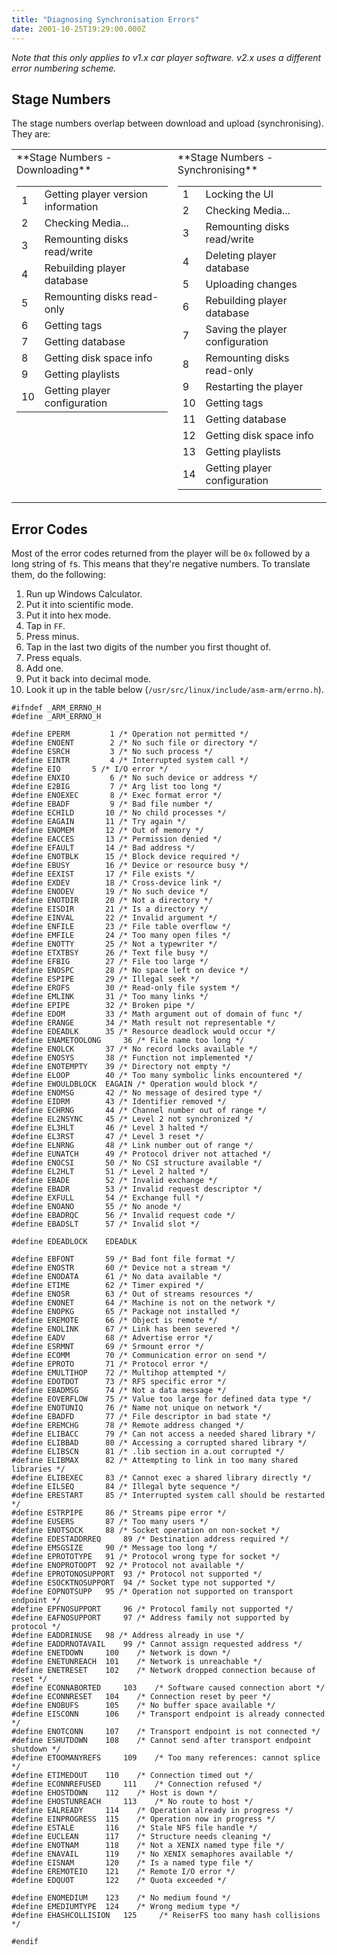 ```yaml
---
title: "Diagnosing Synchronisation Errors"
date: 2001-10-25T19:29:00.000Z
---
```

_Note that this only applies to v1.x car player software. v2.x uses a different error numbering scheme._

## Stage Numbers

The stage numbers overlap between download and upload (synchronising). They are:

<table>
<tbody>
<tr valign="top">
<td>**Stage Numbers - Downloading**
<table>
<tbody>
<tr>
<td>1</td>

<td>Getting player version information</td>

</tr>

<tr>
<td>2</td>

<td>Checking Media...</td>

</tr>

<tr>
<td>3</td>

<td>Remounting disks read/write</td>

</tr>

<tr>
<td>4</td>

<td>Rebuilding player database</td>

</tr>

<tr>
<td>5</td>

<td>Remounting disks read-only</td>

</tr>

<tr>
<td>6</td>

<td>Getting tags</td>

</tr>

<tr>
<td>7</td>

<td>Getting database</td>

</tr>

<tr>
<td>8</td>

<td>Getting disk space info</td>

</tr>

<tr>
<td>9</td>

<td>Getting playlists</td>

</tr>

<tr>
<td>10</td>

<td>Getting player configuration</td>

</tr>

</tbody>

</table>

</td>

<td>**Stage Numbers - Synchronising**
<table>
<tbody>
<tr>
<td>1</td>

<td>Locking the UI</td>

</tr>

<tr>
<td>2</td>

<td>Checking Media...</td>

</tr>

<tr>
<td>3</td>

<td>Remounting disks read/write</td>

</tr>

<tr>
<td>4</td>

<td>Deleting player database</td>

</tr>

<tr>
<td>5</td>

<td>Uploading changes</td>

</tr>

<tr>
<td>6</td>

<td>Rebuilding player database</td>

</tr>

<tr>
<td>7</td>

<td>Saving the player configuration</td>

</tr>

<tr>
<td>8</td>

<td>Remounting disks read-only</td>

</tr>

<tr>
<td>9</td>

<td>Restarting the player</td>

</tr>

<tr>
<td>10</td>

<td>Getting tags</td>

</tr>

<tr>
<td>11</td>

<td>Getting database</td>

</tr>

<tr>
<td>12</td>

<td>Getting disk space info</td>

</tr>

<tr>
<td>13</td>

<td>Getting playlists</td>

</tr>

<tr>
<td>14</td>

<td>Getting player configuration</td>

</tr>

</tbody>

</table>

</td>

</tr>

</tbody>

</table>

## Error Codes

Most of the error codes returned from the player will be `0x` followed by a long string of `f`s. This means that they're negative numbers. To translate them, do the following:

1.  Run up Windows Calculator.
2.  Put it into scientific mode.
3.  Put it into hex mode.
4.  Tap in `FF`.
5.  Press minus.
6.  Tap in the last two digits of the number you first thought of.
7.  Press equals.
8.  Add one.
9.  Put it back into decimal mode.
10.  Look it up in the table below (`/usr/src/linux/include/asm-arm/errno.h`).

    #ifndef _ARM_ERRNO_H
    #define _ARM_ERRNO_H

    #define	EPERM		  1	/* Operation not permitted */
    #define	ENOENT		  2	/* No such file or directory */
    #define	ESRCH		  3	/* No such process */
    #define	EINTR		  4	/* Interrupted system call */
    #define	EIO		  5	/* I/O error */
    #define	ENXIO		  6	/* No such device or address */
    #define	E2BIG		  7	/* Arg list too long */
    #define	ENOEXEC		  8	/* Exec format error */
    #define	EBADF		  9	/* Bad file number */
    #define	ECHILD		 10	/* No child processes */
    #define	EAGAIN		 11	/* Try again */
    #define	ENOMEM		 12	/* Out of memory */
    #define	EACCES		 13	/* Permission denied */
    #define	EFAULT		 14	/* Bad address */
    #define	ENOTBLK		 15	/* Block device required */
    #define	EBUSY		 16	/* Device or resource busy */
    #define	EEXIST		 17	/* File exists */
    #define	EXDEV		 18	/* Cross-device link */
    #define	ENODEV		 19	/* No such device */
    #define	ENOTDIR		 20	/* Not a directory */
    #define	EISDIR		 21	/* Is a directory */
    #define	EINVAL		 22	/* Invalid argument */
    #define	ENFILE		 23	/* File table overflow */
    #define	EMFILE		 24	/* Too many open files */
    #define	ENOTTY		 25	/* Not a typewriter */
    #define	ETXTBSY		 26	/* Text file busy */
    #define	EFBIG		 27	/* File too large */
    #define	ENOSPC		 28	/* No space left on device */
    #define	ESPIPE		 29	/* Illegal seek */
    #define	EROFS		 30	/* Read-only file system */
    #define	EMLINK		 31	/* Too many links */
    #define	EPIPE		 32	/* Broken pipe */
    #define	EDOM		 33	/* Math argument out of domain of func */
    #define	ERANGE		 34	/* Math result not representable */
    #define	EDEADLK		 35	/* Resource deadlock would occur */
    #define	ENAMETOOLONG	 36	/* File name too long */
    #define	ENOLCK		 37	/* No record locks available */
    #define	ENOSYS		 38	/* Function not implemented */
    #define	ENOTEMPTY	 39	/* Directory not empty */
    #define	ELOOP		 40	/* Too many symbolic links encountered */
    #define	EWOULDBLOCK	 EAGAIN	/* Operation would block */
    #define	ENOMSG		 42	/* No message of desired type */
    #define	EIDRM		 43	/* Identifier removed */
    #define	ECHRNG		 44	/* Channel number out of range */
    #define	EL2NSYNC	 45	/* Level 2 not synchronized */
    #define	EL3HLT		 46	/* Level 3 halted */
    #define	EL3RST		 47	/* Level 3 reset */
    #define	ELNRNG		 48	/* Link number out of range */
    #define	EUNATCH		 49	/* Protocol driver not attached */
    #define	ENOCSI		 50	/* No CSI structure available */
    #define	EL2HLT		 51	/* Level 2 halted */
    #define	EBADE		 52	/* Invalid exchange */
    #define	EBADR		 53	/* Invalid request descriptor */
    #define	EXFULL		 54	/* Exchange full */
    #define	ENOANO		 55	/* No anode */
    #define	EBADRQC		 56	/* Invalid request code */
    #define	EBADSLT		 57	/* Invalid slot */

    #define	EDEADLOCK	 EDEADLK

    #define	EBFONT		 59	/* Bad font file format */
    #define	ENOSTR		 60	/* Device not a stream */
    #define	ENODATA		 61	/* No data available */
    #define	ETIME		 62	/* Timer expired */
    #define	ENOSR		 63	/* Out of streams resources */
    #define	ENONET		 64	/* Machine is not on the network */
    #define	ENOPKG		 65	/* Package not installed */
    #define	EREMOTE		 66	/* Object is remote */
    #define	ENOLINK		 67	/* Link has been severed */
    #define	EADV		 68	/* Advertise error */
    #define	ESRMNT		 69	/* Srmount error */
    #define	ECOMM		 70	/* Communication error on send */
    #define	EPROTO		 71	/* Protocol error */
    #define	EMULTIHOP	 72	/* Multihop attempted */
    #define	EDOTDOT		 73	/* RFS specific error */
    #define	EBADMSG		 74	/* Not a data message */
    #define	EOVERFLOW	 75	/* Value too large for defined data type */
    #define	ENOTUNIQ	 76	/* Name not unique on network */
    #define	EBADFD		 77	/* File descriptor in bad state */
    #define	EREMCHG		 78	/* Remote address changed */
    #define	ELIBACC		 79	/* Can not access a needed shared library */
    #define	ELIBBAD		 80	/* Accessing a corrupted shared library */
    #define	ELIBSCN		 81	/* .lib section in a.out corrupted */
    #define	ELIBMAX		 82	/* Attempting to link in too many shared libraries */
    #define	ELIBEXEC	 83	/* Cannot exec a shared library directly */
    #define	EILSEQ		 84	/* Illegal byte sequence */
    #define	ERESTART	 85	/* Interrupted system call should be restarted */
    #define	ESTRPIPE	 86	/* Streams pipe error */
    #define	EUSERS		 87	/* Too many users */
    #define	ENOTSOCK	 88	/* Socket operation on non-socket */
    #define	EDESTADDRREQ	 89	/* Destination address required */
    #define	EMSGSIZE	 90	/* Message too long */
    #define	EPROTOTYPE	 91	/* Protocol wrong type for socket */
    #define	ENOPROTOOPT	 92	/* Protocol not available */
    #define	EPROTONOSUPPORT	 93	/* Protocol not supported */
    #define	ESOCKTNOSUPPORT	 94	/* Socket type not supported */
    #define	EOPNOTSUPP	 95	/* Operation not supported on transport endpoint */
    #define	EPFNOSUPPORT	 96	/* Protocol family not supported */
    #define	EAFNOSUPPORT	 97	/* Address family not supported by protocol */
    #define	EADDRINUSE	 98	/* Address already in use */
    #define	EADDRNOTAVAIL	 99	/* Cannot assign requested address */
    #define	ENETDOWN	 100	/* Network is down */
    #define	ENETUNREACH	 101	/* Network is unreachable */
    #define	ENETRESET	 102	/* Network dropped connection because of reset */
    #define	ECONNABORTED	 103	/* Software caused connection abort */
    #define	ECONNRESET	 104	/* Connection reset by peer */
    #define	ENOBUFS		 105	/* No buffer space available */
    #define	EISCONN		 106	/* Transport endpoint is already connected */
    #define	ENOTCONN	 107	/* Transport endpoint is not connected */
    #define	ESHUTDOWN	 108	/* Cannot send after transport endpoint shutdown */
    #define	ETOOMANYREFS	 109	/* Too many references: cannot splice */
    #define	ETIMEDOUT	 110	/* Connection timed out */
    #define	ECONNREFUSED	 111	/* Connection refused */
    #define	EHOSTDOWN	 112	/* Host is down */
    #define	EHOSTUNREACH	 113	/* No route to host */
    #define	EALREADY	 114	/* Operation already in progress */
    #define	EINPROGRESS	 115	/* Operation now in progress */
    #define	ESTALE		 116	/* Stale NFS file handle */
    #define	EUCLEAN		 117	/* Structure needs cleaning */
    #define	ENOTNAM		 118	/* Not a XENIX named type file */
    #define	ENAVAIL		 119	/* No XENIX semaphores available */
    #define	EISNAM		 120	/* Is a named type file */
    #define	EREMOTEIO	 121	/* Remote I/O error */
    #define	EDQUOT		 122	/* Quota exceeded */

    #define	ENOMEDIUM	 123	/* No medium found */
    #define	EMEDIUMTYPE	 124	/* Wrong medium type */
    #define	EHASHCOLLISION   125     /* ReiserFS too many hash collisions */

    #endif
